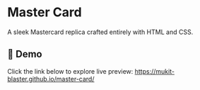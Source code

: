 # Master Card
A sleek Mastercard replica crafted entirely with HTML and CSS.

## 🔗 Demo
Click the link below to explore live preview:
https://mukit-blaster.github.io/master-card/
